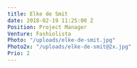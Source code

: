 ```yaml
---
title: Elke de Smit
date: 2018-02-19 11:25:00 Z
Position: Project Manager
Venture: Fashiolista
Photo: "/uploads/elke-de-smit.jpg"
Photo2x: "/uploads/elke-de-smit@2x.jpg"
Prio: 2
---
```


